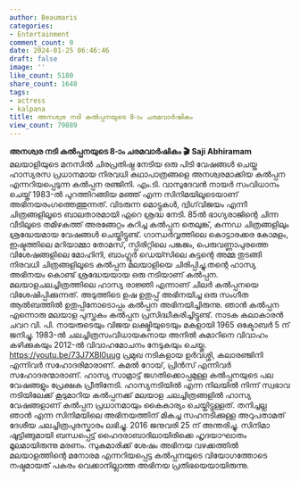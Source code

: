 ```yaml
---
author: Beaumaris
categories:
- Entertainment
comment_count: 0
date: 2024-01-25 06:46:46
draft: false
image: ''
like_count: 5180
share_count: 1648
tags:
- actress
- kalpana
title: അനശ്വര നടി കൽപ്പനയുടെ 8-ാം ചരമവാർഷികം
view_count: 79889
---
```


**അനശ്വര നടി കൽപ്പനയുടെ 8-ാം ചരമവാർഷികം 🎬** **Saji Abhiramam** മലയാളിയുടെ മനസില്‍ ചിരപ്രതിഷ്ഠ നേടിയ ഒരു പിടി വേഷങ്ങള്‍‍ ചെയ്ത ഹാസ്യരസ പ്രധാനമായ നിരവധി കഥാപാത്രങ്ങളെ അനശ്വരമാക്കിയ കൽപ്പന എന്നറിയപ്പെടുന്ന കൽപ്പന രഞ്ജിനി. എം.ടി. വാസുദേവൻ നായർ സംവിധാനം ചെയ്ത് 1983-ൽ പുറത്തിറങ്ങിയ മഞ്ഞ് എന്ന സിനിമയിലൂടെയാണ് അഭിനയരംഗത്തെത്തുന്നത്. വിടരുന്ന മൊട്ടുകള്‍, ദ്വിഗ്‌വിജയം എന്നീ ചിത്രങ്ങളിലൂടെ ബാലതാരമായി ഏറെ ശ്രദ്ധ നേടി. 85ല്‍ ഭാഗ്യരാജിന്റെ ചിന്ന വീടിലൂടെ തമിഴകത്ത് അരങ്ങേറ്റം കുറിച്ച കല്‍പ്പന തെലുങ്ക്, കന്നഡ ചിത്രങ്ങളിലും ശ്രദ്ധേയമായ വേഷങ്ങള്‍ ചെയ്തിട്ടുണ്ട്. ഗാന്ധര്‍വ്വത്തിലെ കൊട്ടാരക്കര കോമളം, ഇഷ്ടത്തിലെ മറിയാമ്മാ തോമസ്, സ്പിരിറ്റിലെ പങ്കജം, പെരുവണ്ണാപുരത്തെ വിശേഷങ്ങളിലെ മോഹിനി, ബാംഗ്ലൂര്‍ ഡെയ്സിലെ കുട്ടന്റെ അമ്മ തുടങ്ങി നിരവധി ചിത്രങ്ങളിലൂടെ കല്‍പ്പന മലയാളിയെ ചിരിപ്പിച്ചു.തന്റെ ഹാസ്യ അഭിനയം കൊണ്ട് ശ്രദ്ധേയയായ ഒരു നടിയാണ് കൽപ്പന. മലയാളചലച്ചിത്രത്തിലെ ഹാസ്യ രാജ്ഞി എന്നാണ് ചിലർ കൽപ്പനയെ വിശേഷിപ്പിക്കുന്നത്. അടുത്തിടെ ഉഷ ഉതുപ്പ് അഭിനയിച്ച ഒരു സംഗീത ആൽബത്തിൽ ഉതുപ്പിനോടൊപ്പം കൽപ്പന അഭിനയിച്ചിരുന്നു. ഞാൻ കൽപ്പന എന്നൊരു മലയാള പുസ്തകം കൽപ്പന പ്രസിദ്ധീകരിച്ചിട്ടുണ്ട്. നാടക കലാകാരൻ ചവറ വി. പി. നായരുടെയും വിജയ ലക്ഷ്മിയുടെയും മകളായി 1965 ഒക്ടോബർ 5 ന് ജനിച്ചു. 1983-ൽ ചലച്ചിത്രസംവിധായകനായ അനിൽ കുമാറിനെ വിവാഹം കഴിക്കുകയും 2012-ൽ വിവാഹമോചനം നേടുകയും ചെയ്തു. https://youtu.be/73J7XBl0uug പ്രമുഖ നടികളായ ഉർവശ്ശി, കലാരഞ്ജിനി എന്നിവർ സഹോദരിമാരാണ്. കമൽ റോയ്, പ്രിൻസ് എന്നിവർ സഹോദരന്മാരാണ്. ഹാസ്യ സാമ്രാട്ട് ജഗതിക്കൊപ്പമുള്ള കല്‍പ്പനയുടെ പല വേഷങ്ങളും പ്രേക്ഷക പ്രീതിനേടി. ഹാസ്യനടിയില്‍ എന്ന നിലയില്‍ നിന്ന് സ്വഭാവ നടിയിലേക്ക് കൂടുമാറിയ കല്‍പ്പനക്ക് മലയാള ചലച്ചിത്രങ്ങളിൽ ഹാസ്യ വേഷങ്ങളാണ് കൽപ്പന പ്രധാനമായും കൈകാര്യം ചെയ്തിട്ടുള്ളത്. തനിച്ചല്ല ഞാൻ എന്ന സിനിമയിലെ അഭിനയത്തിന് മികച്ച സഹനടിക്കുള്ള അറുപതാമത് ദേശീയ ചലച്ചിത്രപുരസ്കാരം ലഭിച്ചു. 2016 ജനുവരി 25 ന് അന്തരിച്ചു. സിനിമാ ഷൂട്ടിങ്ങുമായി ബന്ധപ്പെട്ട് ഹൈദരാബാദിലായിരിക്കെ ഹൃദയാഘാതം മൂലമായിരുന്നു മരണം. സുകുമാരിക്ക് ശേഷം അഭിനയ വഴക്കത്തില്‍ മലയാളത്തിന്റെ മനോരമ എന്നറിയപ്പെട്ട കല്‍പ്പനയുടെ വിയോഗത്തോടെ നഷ്ടമായത് പകരം വെക്കാനില്ലാത്ത അഭിനയ പ്രതിഭയെയായിരുന്നു.